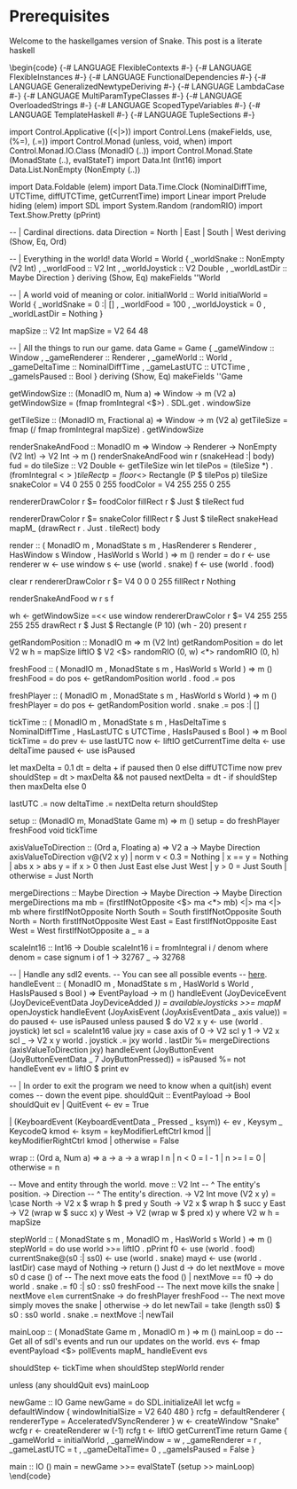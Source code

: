 # Prerequisites
Welcome to the haskellgames version of Snake. This post is a literate haskell


\begin{code}
{-# LANGUAGE FlexibleContexts           #-}
{-# LANGUAGE FlexibleInstances          #-}
{-# LANGUAGE FunctionalDependencies     #-}
{-# LANGUAGE GeneralizedNewtypeDeriving #-}
{-# LANGUAGE LambdaCase                 #-}
{-# LANGUAGE MultiParamTypeClasses      #-}
{-# LANGUAGE OverloadedStrings          #-}
{-# LANGUAGE ScopedTypeVariables        #-}
{-# LANGUAGE TemplateHaskell            #-}
{-# LANGUAGE TupleSections              #-}

import           Control.Applicative    ((<|>))
import           Control.Lens           (makeFields, use, (%=), (.=))
import           Control.Monad          (unless, void, when)
import           Control.Monad.IO.Class (MonadIO (..))
import           Control.Monad.State    (MonadState (..), evalStateT)
import           Data.Int               (Int16)
import           Data.List.NonEmpty     (NonEmpty (..))

import           Data.Foldable          (elem)
import           Data.Time.Clock        (NominalDiffTime, UTCTime, diffUTCTime,
                                         getCurrentTime)
import           Linear
import           Prelude                hiding (elem)
import           SDL
import           System.Random          (randomRIO)
import           Text.Show.Pretty       (pPrint)


-- | Cardinal directions.
data Direction =
    North
  | East
  | South
  | West
  deriving (Show, Eq, Ord)


-- | Everything in the world!
data World = World
  { _worldSnake    :: NonEmpty (V2 Int)
  , _worldFood     :: V2 Int
  , _worldJoystick :: V2 Double
  , _worldLastDir  :: Maybe Direction
  } deriving (Show, Eq)
makeFields ''World


-- | A world void of meaning or color.
initialWorld :: World
initialWorld = World
  { _worldSnake    = 0 :| []
  , _worldFood     = 100
  , _worldJoystick = 0
  , _worldLastDir  = Nothing
  }


mapSize :: V2 Int
mapSize = V2 64 48


-- | All the things to run our game.
data Game = Game
  { _gameWindow    :: Window
  , _gameRenderer  :: Renderer
  , _gameWorld     :: World
  , _gameDeltaTime :: NominalDiffTime
  , _gameLastUTC   :: UTCTime
  , _gameIsPaused  :: Bool
  } deriving (Show, Eq)
makeFields ''Game


getWindowSize :: (MonadIO m, Num a) => Window -> m (V2 a)
getWindowSize = (fmap fromIntegral <$>) . SDL.get . windowSize


getTileSize :: (MonadIO m, Fractional a) => Window -> m (V2 a)
getTileSize = fmap (/ fmap fromIntegral mapSize) . getWindowSize


renderSnakeAndFood
  :: MonadIO m
  => Window
  -> Renderer
  -> NonEmpty (V2 Int)
  -> V2 Int
  -> m ()
renderSnakeAndFood win r (snakeHead :| body) fud = do
  tileSize :: V2 Double <- getTileSize win
  let tilePos    = (tileSize *) . (fromIntegral <$>)
      tileRect p = floor <$> Rectangle (P $ tilePos p) tileSize
      snakeColor = V4 0 255 0 255
      foodColor  = V4 255 255 0 255

  rendererDrawColor r $= foodColor
  fillRect r $ Just $ tileRect fud

  rendererDrawColor r $= snakeColor
  fillRect r $ Just $ tileRect snakeHead
  mapM_ (drawRect r . Just . tileRect) body


render
  :: ( MonadIO m
     , MonadState s m
     , HasRenderer s Renderer
     , HasWindow s Window
     , HasWorld s World
     )
  => m ()
render = do
  r <- use renderer
  w <- use window
  s <- use (world . snake)
  f <- use (world . food)

  clear r
  rendererDrawColor r $= V4 0 0 0 255
  fillRect r Nothing

  renderSnakeAndFood w r s f

  wh <- getWindowSize =<< use window
  rendererDrawColor r $= V4 255 255 255 255
  drawRect r
    $ Just
    $ Rectangle (P 10) (wh - 20)
  present r


getRandomPosition
  :: MonadIO m
  => m (V2 Int)
getRandomPosition = do
  let V2 w h = mapSize
  liftIO $
    V2 <$> randomRIO (0, w)
       <*> randomRIO (0, h)


freshFood
  :: ( MonadIO m
     , MonadState s m
     , HasWorld s World
     )
  => m ()
freshFood = do
  pos <- getRandomPosition
  world . food .= pos


freshPlayer
  :: ( MonadIO m
     , MonadState s m
     , HasWorld s World
     )
  => m ()
freshPlayer = do
  pos <- getRandomPosition
  world . snake .= pos :| []


tickTime
  :: ( MonadIO m
     , MonadState s m
     , HasDeltaTime s NominalDiffTime
     , HasLastUTC s UTCTime
     , HasIsPaused s Bool
     )
  => m Bool
tickTime = do
  prev   <- use lastUTC
  now    <- liftIO getCurrentTime
  delta  <- use deltaTime
  paused <- use isPaused

  let maxDelta   = 0.1
      dt         = delta + if paused then 0 else diffUTCTime now prev
      shouldStep = dt > maxDelta && not paused
      nextDelta  = dt - if shouldStep then maxDelta else 0

  lastUTC   .= now
  deltaTime .= nextDelta
  return shouldStep


setup :: (MonadIO m, MonadState Game m) => m ()
setup = do
  freshPlayer
  freshFood
  void tickTime


axisValueToDirection
  :: (Ord a, Floating a)
  => V2 a
  -> Maybe Direction
axisValueToDirection v@(V2 x y)
  | norm v < 0.3 = Nothing
  | x == y = Nothing
  | abs x > abs y = if x > 0
                    then Just East
                    else Just West
  | y > 0     = Just South
  | otherwise = Just North


mergeDirections
  :: Maybe Direction
  -> Maybe Direction
  -> Maybe Direction
mergeDirections ma mb = (firstIfNotOpposite <$> ma <*> mb) <|> ma <|> mb
  where firstIfNotOpposite North South = South
        firstIfNotOpposite South North = North
        firstIfNotOpposite West  East  = East
        firstIfNotOpposite East  West  = West
        firstIfNotOpposite a     _     = a


scaleInt16 :: Int16 -> Double
scaleInt16 i = fromIntegral i / denom
  where denom = case signum i of
                  1 -> 32767
                  _ -> 32768


-- | Handle any sdl2 events.
-- You can see all possible events
-- [here](https://hackage.haskell.org/package/sdl2-2.4.1.0/docs/SDL-Event.html#t:EventPayload).
handleEvent
  :: ( MonadIO m
     , MonadState s m
     , HasWorld s World
     , HasIsPaused s Bool
     )
  => EventPayload
  -> m ()
handleEvent (JoyDeviceEvent (JoyDeviceEventData JoyDeviceAdded _)) =
  availableJoysticks >>= mapM_ openJoystick
handleEvent (JoyAxisEvent (JoyAxisEventData _ axis value)) = do
  paused <- use isPaused
  unless paused $ do
    V2 x y <- use (world . joystick)
    let scl = scaleInt16 value
        jxy = case axis of
          0 -> V2 scl y
          1 -> V2 x scl
          _ -> V2 x y
    world . joystick .= jxy
    world . lastDir %= mergeDirections (axisValueToDirection jxy)
handleEvent (JoyButtonEvent (JoyButtonEventData _ 7 JoyButtonPressed)) =
  isPaused %= not
handleEvent ev = liftIO $ print ev


-- | In order to exit the program we need to know when a quit(ish) event comes
-- down the event pipe.
shouldQuit :: EventPayload -> Bool
shouldQuit ev
  | QuitEvent <- ev = True

  | (KeyboardEvent (KeyboardEventData _ Pressed _ ksym)) <- ev
  , Keysym _ KeycodeQ kmod <- ksym =
      keyModifierLeftCtrl kmod
      || keyModifierRightCtrl kmod
  | otherwise = False


wrap :: (Ord a, Num a) => a -> a -> a
wrap l n | n < 0     = l - 1
         | n >= l    = 0
         | otherwise = n


-- Move and entity through the world.
move
  :: V2 Int
  -- ^ The entity's position.
  -> Direction
  -- ^ The entity's direction.
  -> V2 Int
move (V2 x y) = \case
  North -> V2 x $ wrap h $ pred y
  South -> V2 x $ wrap h $ succ y
  East  -> V2 (wrap w $ succ x) y
  West  -> V2 (wrap w $ pred x) y
  where V2 w h = mapSize


stepWorld
  :: ( MonadState s m
     , MonadIO m
     , HasWorld s World
     )
  => m ()
stepWorld = do
  use world >>= liftIO . pPrint
  f0 <- use (world . food)
  currentSnake@(s0 :| ss0) <-
    use (world . snake)
  mayd <- use (world . lastDir)
  case mayd of
    Nothing -> return ()
    Just d -> do
      let nextMove = move s0 d
      case () of
           -- The next move eats the food
        () | nextMove == f0 -> do
               world . snake .= f0 :| s0 : ss0
               freshFood
           -- The next move kills the snake
           | nextMove `elem` currentSnake -> do
               freshPlayer
               freshFood
           -- The next move simply moves the snake
           | otherwise -> do
               let newTail = take (length ss0) $ s0 : ss0
               world . snake .= nextMove :| newTail


mainLoop
  :: ( MonadState Game m
     , MonadIO m
     )
  => m ()
mainLoop = do
  -- Get all of sdl's events and run our updates on the world.
  evs <-
    fmap eventPayload
      <$> pollEvents
  mapM_ handleEvent evs

  shouldStep <- tickTime
  when shouldStep stepWorld
  render

  unless (any shouldQuit evs) mainLoop


newGame :: IO Game
newGame = do
  SDL.initializeAll
  let wcfg = defaultWindow
        { windowInitialSize = V2 640 480 }
      rcfg = defaultRenderer
        { rendererType = AcceleratedVSyncRenderer }
  w <- createWindow "Snake" wcfg
  r <- createRenderer w (-1) rcfg
  t <- liftIO getCurrentTime
  return Game
    { _gameWorld    = initialWorld
    , _gameWindow   = w
    , _gameRenderer = r
    , _gameLastUTC  = t
    , _gameDeltaTime= 0
    , _gameIsPaused = False
    }


main :: IO ()
main =
  newGame
    >>= evalStateT (setup >> mainLoop)
\end{code}

